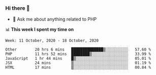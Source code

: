 ### Hi there 👋

<!--
**mustafaculban/mustafaculban** is a ✨ _special_ ✨ repository because its `README.md` (this file) appears on your GitHub profile.

Here are some ideas to get you started:

- 🌱 I’m currently learning ...
- 👯 I’m looking to collaborate on ...
- 🤔 I’m looking for help with ...
- 📫 How to reach me: ...
- 😄 Pronouns: ...
- ⚡ Fun fact: ...

-->
- 💬 Ask me about anything related to PHP


📊 **This week I spent my time on**
<!--START_SECTION:waka-->
```text
Week: 11 October, 2020 - 18 October, 2020

Other        20 hrs 6 mins   ██████████████▒░░░░░░░░░░   57.60 % 
PHP          11 hrs 52 mins  ████████▒░░░░░░░░░░░░░░░░   33.99 % 
JavaScript   1 hr 44 mins    █▒░░░░░░░░░░░░░░░░░░░░░░░   05.01 % 
JSX          24 mins         ▒░░░░░░░░░░░░░░░░░░░░░░░░   01.19 % 
HTML         17 mins         ▒░░░░░░░░░░░░░░░░░░░░░░░░   00.84 % 
```
<!--END_SECTION:waka-->
